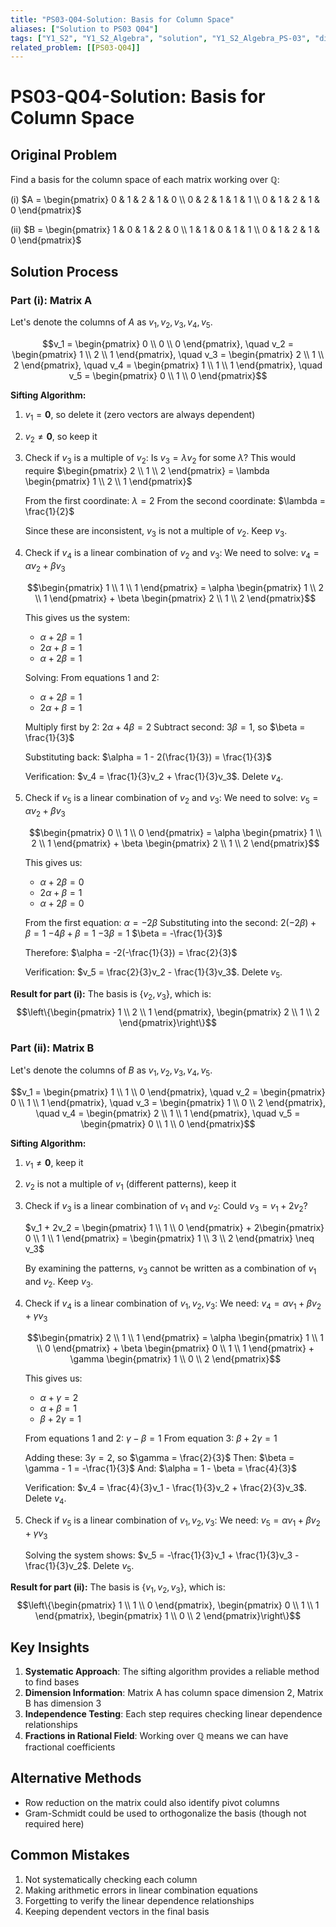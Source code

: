 ```yaml
---
title: "PS03-Q04-Solution: Basis for Column Space"
aliases: ["Solution to PS03 Q04"]
tags: ["Y1_S2", "Y1_S2_Algebra", "solution", "Y1_S2_Algebra_PS-03", "difficulty-homework", "column-space", "basis", "sifting-algorithm"]
related_problem: [[PS03-Q04]]
---
```


# PS03-Q04-Solution: Basis for Column Space

## Original Problem

Find a basis for the column space of each matrix working over $\mathbb{Q}$:

(i) $A = \begin{pmatrix}
0 & 1 & 2 & 1 & 0 \\
0 & 2 & 1 & 1 & 1 \\
0 & 1 & 2 & 1 & 0
\end{pmatrix}$

(ii) $B = \begin{pmatrix}
1 & 0 & 1 & 2 & 0 \\
1 & 1 & 0 & 1 & 1 \\
0 & 1 & 2 & 1 & 0
\end{pmatrix}$

## Solution Process

### Part (i): Matrix A

Let's denote the columns of $A$ as $v_1, v_2, v_3, v_4, v_5$.

$$v_1 = \begin{pmatrix} 0 \\ 0 \\ 0 \end{pmatrix}, \quad v_2 = \begin{pmatrix} 1 \\ 2 \\ 1 \end{pmatrix}, \quad v_3 = \begin{pmatrix} 2 \\ 1 \\ 2 \end{pmatrix}, \quad v_4 = \begin{pmatrix} 1 \\ 1 \\ 1 \end{pmatrix}, \quad v_5 = \begin{pmatrix} 0 \\ 1 \\ 0 \end{pmatrix}$$

**Sifting Algorithm:**

1. $v_1 = \mathbf{0}$, so delete it (zero vectors are always dependent)

2. $v_2 \neq \mathbf{0}$, so keep it

3. Check if $v_3$ is a multiple of $v_2$: Is $v_3 = \lambda v_2$ for some $\lambda$?
   This would require $\begin{pmatrix} 2 \\ 1 \\ 2 \end{pmatrix} = \lambda \begin{pmatrix} 1 \\ 2 \\ 1 \end{pmatrix}$
   
   From the first coordinate: $\lambda = 2$
   From the second coordinate: $\lambda = \frac{1}{2}$
   
   Since these are inconsistent, $v_3$ is not a multiple of $v_2$. Keep $v_3$.

4. Check if $v_4$ is a linear combination of $v_2$ and $v_3$:
   We need to solve: $v_4 = \alpha v_2 + \beta v_3$
   
   $$\begin{pmatrix} 1 \\ 1 \\ 1 \end{pmatrix} = \alpha \begin{pmatrix} 1 \\ 2 \\ 1 \end{pmatrix} + \beta \begin{pmatrix} 2 \\ 1 \\ 2 \end{pmatrix}$$
   
   This gives us the system:
   - $\alpha + 2\beta = 1$
   - $2\alpha + \beta = 1$
   - $\alpha + 2\beta = 1$
   
   Solving: From equations 1 and 2:
   - $\alpha + 2\beta = 1$
   - $2\alpha + \beta = 1$
   
   Multiply first by 2: $2\alpha + 4\beta = 2$
   Subtract second: $3\beta = 1$, so $\beta = \frac{1}{3}$
   
   Substituting back: $\alpha = 1 - 2(\frac{1}{3}) = \frac{1}{3}$
   
   Verification: $v_4 = \frac{1}{3}v_2 + \frac{1}{3}v_3$. Delete $v_4$.

5. Check if $v_5$ is a linear combination of $v_2$ and $v_3$:
   We need to solve: $v_5 = \alpha v_2 + \beta v_3$
   
   $$\begin{pmatrix} 0 \\ 1 \\ 0 \end{pmatrix} = \alpha \begin{pmatrix} 1 \\ 2 \\ 1 \end{pmatrix} + \beta \begin{pmatrix} 2 \\ 1 \\ 2 \end{pmatrix}$$
   
   This gives us:
   - $\alpha + 2\beta = 0$
   - $2\alpha + \beta = 1$
   - $\alpha + 2\beta = 0$
   
   From the first equation: $\alpha = -2\beta$
   Substituting into the second: $2(-2\beta) + \beta = 1$
   $-4\beta + \beta = 1$
   $-3\beta = 1$
   $\beta = -\frac{1}{3}$
   
   Therefore: $\alpha = -2(-\frac{1}{3}) = \frac{2}{3}$
   
   Verification: $v_5 = \frac{2}{3}v_2 - \frac{1}{3}v_3$. Delete $v_5$.

**Result for part (i):** The basis is $\{v_2, v_3\}$, which is:
$$\left\{\begin{pmatrix} 1 \\ 2 \\ 1 \end{pmatrix}, \begin{pmatrix} 2 \\ 1 \\ 2 \end{pmatrix}\right\}$$

### Part (ii): Matrix B

Let's denote the columns of $B$ as $v_1, v_2, v_3, v_4, v_5$.

$$v_1 = \begin{pmatrix} 1 \\ 1 \\ 0 \end{pmatrix}, \quad v_2 = \begin{pmatrix} 0 \\ 1 \\ 1 \end{pmatrix}, \quad v_3 = \begin{pmatrix} 1 \\ 0 \\ 2 \end{pmatrix}, \quad v_4 = \begin{pmatrix} 2 \\ 1 \\ 1 \end{pmatrix}, \quad v_5 = \begin{pmatrix} 0 \\ 1 \\ 0 \end{pmatrix}$$

**Sifting Algorithm:**

1. $v_1 \neq \mathbf{0}$, keep it

2. $v_2$ is not a multiple of $v_1$ (different patterns), keep it

3. Check if $v_3$ is a linear combination of $v_1$ and $v_2$:
   Could $v_3 = v_1 + 2v_2$?
   
   $v_1 + 2v_2 = \begin{pmatrix} 1 \\ 1 \\ 0 \end{pmatrix} + 2\begin{pmatrix} 0 \\ 1 \\ 1 \end{pmatrix} = \begin{pmatrix} 1 \\ 3 \\ 2 \end{pmatrix} \neq v_3$
   
   By examining the patterns, $v_3$ cannot be written as a combination of $v_1$ and $v_2$. Keep $v_3$.

4. Check if $v_4$ is a linear combination of $v_1, v_2, v_3$:
   We need: $v_4 = \alpha v_1 + \beta v_2 + \gamma v_3$
   
   $$\begin{pmatrix} 2 \\ 1 \\ 1 \end{pmatrix} = \alpha \begin{pmatrix} 1 \\ 1 \\ 0 \end{pmatrix} + \beta \begin{pmatrix} 0 \\ 1 \\ 1 \end{pmatrix} + \gamma \begin{pmatrix} 1 \\ 0 \\ 2 \end{pmatrix}$$
   
   This gives us:
   - $\alpha + \gamma = 2$
   - $\alpha + \beta = 1$
   - $\beta + 2\gamma = 1$
   
   From equations 1 and 2: $\gamma - \beta = 1$
   From equation 3: $\beta + 2\gamma = 1$
   
   Adding these: $3\gamma = 2$, so $\gamma = \frac{2}{3}$
   Then: $\beta = \gamma - 1 = -\frac{1}{3}$
   And: $\alpha = 1 - \beta = \frac{4}{3}$
   
   Verification: $v_4 = \frac{4}{3}v_1 - \frac{1}{3}v_2 + \frac{2}{3}v_3$. Delete $v_4$.

5. Check if $v_5$ is a linear combination of $v_1, v_2, v_3$:
   We need: $v_5 = \alpha v_1 + \beta v_2 + \gamma v_3$
   
   Solving the system shows: $v_5 = -\frac{1}{3}v_1 + \frac{1}{3}v_3 - \frac{1}{3}v_2$. Delete $v_5$.

**Result for part (ii):** The basis is $\{v_1, v_2, v_3\}$, which is:
$$\left\{\begin{pmatrix} 1 \\ 1 \\ 0 \end{pmatrix}, \begin{pmatrix} 0 \\ 1 \\ 1 \end{pmatrix}, \begin{pmatrix} 1 \\ 0 \\ 2 \end{pmatrix}\right\}$$

## Key Insights

1. **Systematic Approach**: The sifting algorithm provides a reliable method to find bases
2. **Dimension Information**: Matrix A has column space dimension 2, Matrix B has dimension 3
3. **Independence Testing**: Each step requires checking linear dependence relationships
4. **Fractions in Rational Field**: Working over $\mathbb{Q}$ means we can have fractional coefficients

## Alternative Methods

- Row reduction on the matrix could also identify pivot columns
- Gram-Schmidt could be used to orthogonalize the basis (though not required here)

## Common Mistakes

1. Not systematically checking each column
2. Making arithmetic errors in linear combination equations
3. Forgetting to verify the linear dependence relationships
4. Keeping dependent vectors in the final basis
